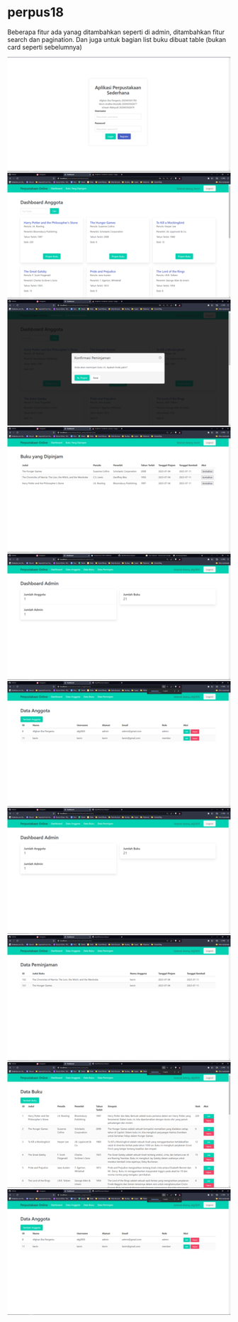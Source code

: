 # perpus18
Beberapa fitur ada yanag ditambahkan seperti di admin, ditambahkan fitur search dan pagination. Dan juga untuk bagian list buku dibuat table (bukan card seperti sebelumnya)

![Tampilan Login](https://raw.githubusercontent.com/afg2002/perpusr6ypwl/main/preview_image/tampilan_login.png)
![Screenshot 66](https://raw.githubusercontent.com/afg2002/perpusr6ypwl/main/preview_image/Screenshot%20(66).png)
![Screenshot 67](https://raw.githubusercontent.com/afg2002/perpusr6ypwl/main/preview_image/Screenshot%20(67).png)
![Screenshot 68](https://github.com/afg2002/perpusr6ypwl/blob/main/preview_image/Screenshot%20(69).png?raw=true)
![Screenshot 61](https://github.com/afg2002/perpusr6ypwl/blob/main/preview_image/Screenshot%20(61).png?raw=true)
![Screenshot 63](https://github.com/afg2002/perpusr6ypwl/blob/main/preview_image/Screenshot%20(63).png?raw=true)
![Screenshot 62](https://github.com/afg2002/perpusr6ypwl/blob/main/preview_image/Screenshot%20(62).png?raw=true)
![Screenshot 64](https://github.com/afg2002/perpusr6ypwl/blob/main/preview_image/Screenshot%20(64).png?raw=true)
![Screenshot 65](https://github.com/afg2002/perpusr6ypwl/blob/main/preview_image/Screenshot%20(65).png?raw=true)
![Screenshot 63](https://github.com/afg2002/perpusr6ypwl/blob/main/preview_image/Screenshot%20(63).png?raw=true)

